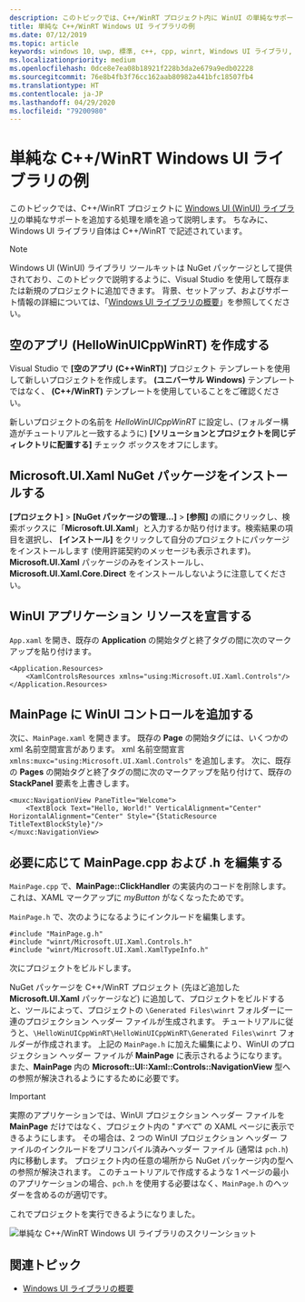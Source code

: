 ```yaml
---
description: このトピックでは、C++/WinRT プロジェクト内に WinUI の単純なサポートを追加する処理を順を追って説明します。
title: 単純な C++/WinRT Windows UI ライブラリの例
ms.date: 07/12/2019
ms.topic: article
keywords: windows 10, uwp, 標準, c++, cpp, winrt, Windows UI ライブラリ, WinUI
ms.localizationpriority: medium
ms.openlocfilehash: 0dce8e7ea08b18921f228b3da2e679a9edb02228
ms.sourcegitcommit: 76e8b4fb3f76cc162aab80982a441bfc18507fb4
ms.translationtype: HT
ms.contentlocale: ja-JP
ms.lasthandoff: 04/29/2020
ms.locfileid: "79200980"
---
```

# <a name="a-simple-cwinrt-windows-ui-library-example"></a>単純な C++/WinRT Windows UI ライブラリの例

このトピックでは、C++/WinRT プロジェクトに [Windows UI (WinUI) ライブラリ](https://github.com/Microsoft/microsoft-ui-xaml)の単純なサポートを追加する処理を順を追って説明します。 ちなみに、Windows UI ライブラリ自体は C++/WinRT で記述されています。

> [!NOTE]
> Windows UI (WinUI) ライブラリ ツールキットは NuGet パッケージとして提供されており、このトピックで説明するように、Visual Studio を使用して既存または新規のプロジェクトに追加できます。 背景、セットアップ、およびサポート情報の詳細については、「[Windows UI ライブラリの概要](/uwp/toolkits/winui/getting-started)」を参照してください。

## <a name="create-a-blank-app-hellowinuicppwinrt"></a>空のアプリ (HelloWinUICppWinRT) を作成する

Visual Studio で **[空のアプリ (C++WinRT)]** プロジェクト テンプレートを使用して新しいプロジェクトを作成します。 **(ユニバーサル Windows)** テンプレートではなく、 **(C++/WinRT)** テンプレートを使用していることをご確認ください。

新しいプロジェクトの名前を *HelloWinUICppWinRT* に設定し、(フォルダー構造がチュートリアルと一致するように) **[ソリューションとプロジェクトを同じディレクトリに配置する]** チェック ボックスをオフにします。

## <a name="install-the-microsoftuixaml-nuget-package"></a>Microsoft.UI.Xaml NuGet パッケージをインストールする

**[プロジェクト]** \> **[NuGet パッケージの管理...]** \> **[参照]** の順にクリックし、検索ボックスに「**Microsoft.UI.Xaml**」と入力するか貼り付けます。検索結果の項目を選択し、 **[インストール]** をクリックして自分のプロジェクトにパッケージをインストールします (使用許諾契約のメッセージも表示されます)。 **Microsoft.UI.Xaml** パッケージのみをインストールし、**Microsoft.UI.Xaml.Core.Direct** をインストールしないように注意してください。

## <a name="declare-winui-application-resources"></a>WinUI アプリケーション リソースを宣言する

`App.xaml` を開き、既存の **Application** の開始タグと終了タグの間に次のマークアップを貼り付けます。

```xaml
<Application.Resources>
    <XamlControlsResources xmlns="using:Microsoft.UI.Xaml.Controls"/>
</Application.Resources>
```

## <a name="add-a-winui-control-to-mainpage"></a>MainPage に WinUI コントロールを追加する

次に、`MainPage.xaml` を開きます。 既存の **Page** の開始タグには、いくつかの xml 名前空間宣言があります。 xml 名前空間宣言 `xmlns:muxc="using:Microsoft.UI.Xaml.Controls"` を追加します。 次に、既存の **Pages** の開始タグと終了タグの間に次のマークアップを貼り付けて、既存の **StackPanel** 要素を上書きします。

```xaml
<muxc:NavigationView PaneTitle="Welcome">
    <TextBlock Text="Hello, World!" VerticalAlignment="Center" HorizontalAlignment="Center" Style="{StaticResource TitleTextBlockStyle}"/>
</muxc:NavigationView>
```

## <a name="edit-mainpagecpp-and-h-as-necessary"></a>必要に応じて MainPage.cpp および .h を編集する

`MainPage.cpp` で、**MainPage::ClickHandler** の実装内のコードを削除します。これは、XAML マークアップに *myButton* がなくなったためです。

`MainPage.h` で、次のようになるようにインクルードを編集します。

```cppwinrt
#include "MainPage.g.h"
#include "winrt/Microsoft.UI.Xaml.Controls.h"
#include "winrt/Microsoft.UI.Xaml.XamlTypeInfo.h"
```

次にプロジェクトをビルドします。

NuGet パッケージを C++/WinRT プロジェクト (先ほど追加した **Microsoft.UI.Xaml** パッケージなど) に追加して、プロジェクトをビルドすると、ツールによって、プロジェクトの `\Generated Files\winrt` フォルダーに一連のプロジェクション ヘッダー ファイルが生成されます。 チュートリアルに従うと、`\HelloWinUICppWinRT\HelloWinUICppWinRT\Generated Files\winrt` フォルダーが作成されます。 上記の `MainPage.h` に加えた編集により、WinUI のプロジェクション ヘッダー ファイルが **MainPage** に表示されるようになります。 また、**MainPage** 内の **Microsoft::UI::Xaml::Controls::NavigationView** 型への参照が解決されるようにするために必要です。

> [!IMPORTANT]
> 実際のアプリケーションでは、WinUI プロジェクション ヘッダー ファイルを **MainPage** だけではなく、プロジェクト内の "*すべて*" の XAML ページに表示できるようにします。 その場合は、2 つの WinUI プロジェクション ヘッダー ファイルのインクルードをプリコンパイル済みヘッダー ファイル (通常は `pch.h`) 内に移動します。 プロジェクト内の任意の場所から NuGet パッケージ内の型への参照が解決されます。 このチュートリアルで作成するような 1 ページの最小のアプリケーションの場合、`pch.h` を使用する必要はなく、`MainPage.h` のヘッダーを含めるのが適切です。

これでプロジェクトを実行できるようになりました。

![単純な C++/WinRT Windows UI ライブラリのスクリーンショット](images/winui.png)

## <a name="related-topics"></a>関連トピック
* [Windows UI ライブラリの概要](/uwp/toolkits/winui/getting-started)